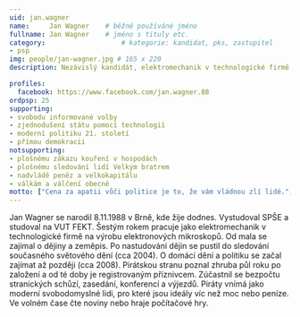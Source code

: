 ```yaml
---
uid: jan.wagner
name:     Jan Wagner  	# běžně používáné jméno
fullname: Jan Wagner  	# jméno s tituly etc.
category:                 	# kategorie: kandidat, pks, zastupitel
- psp
img: people/jan-wagner.jpg # 165 x 220
description: Nezávislý kandidát, elektromechanik v technologické firmě na výrobu elektronových mikroskopů  	# kratký popis, max 160 znaků

profiles:
  facebook: https://www.facebook.com/jan.wagner.88
ordpsp: 25
supporting:
- svobodu informované volby
- zjednodušení státu pomocí technologií
- moderní politiku 21. století
- přímou demokracii
notsupporting:
- plošnému zákazu kouření v hospodách
- plošnému sledování lidí Velkým bratrem
- nadvládě peněz a velkokapitálu
- válkám a válčení obecně
motto: ["Cena za apatii vůči politice je to, že vám vládnou zlí lidé.", "Platón"]
---
```


Jan Wagner se narodil 8.11.1988 v Brně, kde žije dodnes. Vystudoval SPŠE a studoval na VUT FEKT. Šestým rokem pracuje jako elektromechanik v technologické firmě na výrobu elektronových mikroskopů. Od mala se zajímal o dějiny a zeměpis. Po nastudování dějin se pustil do sledování současného světového dění (cca 2004). O domácí dění a politiku se začal zajímat až později (cca 2008). Pirátskou stranu poznal zhruba půl roku po založení a od té doby je registrovaným příznivcem. Zúčastnil se bezpočtu stranických schůzí, zasedání, konferencí a výjezdů. Piráty vnímá jako moderní svobodomyslné lidi, pro které jsou ideály víc než moc nebo peníze. Ve volném čase čte noviny nebo hraje počítačové hry.
